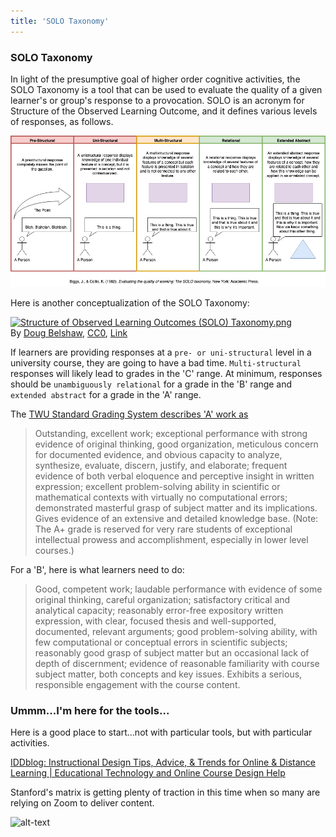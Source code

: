 ```yaml
---
title: 'SOLO Taxonomy'
---
```

### SOLO Taxonomy

In light of the presumptive goal of higher order cognitive activities, the SOLO Taxonomy is a tool that can be used to evaluate the quality of a given learner's or group's response to a provocation. SOLO is an acronym for Structure of the Observed Learning Outcome, and it defines various levels of responses, as follows.

![](SOLOTaxonomy.jpg)

Here is another conceptualization of the SOLO Taxonomy:

<p><a href="https://commons.wikimedia.org/wiki/File:Structure_of_Observed_Learning_Outcomes_(SOLO)\_Taxonomy.png#/media/File:Structure_of_Observed_Learning_Outcomes_(SOLO)\_Taxonomy.png"><img src="https://upload.wikimedia.org/wikipedia/commons/thumb/a/af/Structure_of_Observed_Learning_Outcomes_%28SOLO%29_Taxonomy.png/1200px-Structure_of_Observed_Learning_Outcomes_%28SOLO%29_Taxonomy.png" alt="Structure of Observed Learning Outcomes (SOLO) Taxonomy.png"></a><br>By <a href="//commons.wikimedia.org/w/index.php?title=User:Dajbelshaw&amp;action=edit&amp;redlink=1" class="new" title="User:Dajbelshaw (page does not exist)">Doug Belshaw</a>, <a href="http://creativecommons.org/publicdomain/zero/1.0/deed.en" title="Creative Commons Zero, Public Domain Dedication">CC0</a>, <a href="https://commons.wikimedia.org/w/index.php?curid=60807631">Link</a></p>

If learners are providing responses at a `pre- or uni-structural` level in a university course, they are going to have a bad time. `Multi-structural` responses will likely lead to grades in the 'C' range. At minimum, responses should be `unambiguously relational` for a grade in the 'B' range and `extended abstract` for a grade in the 'A' range.

The [TWU Standard Grading System describes 'A' work as](https://www.twu.ca/about/university-standard-grading-system)

>Outstanding, excellent work; exceptional performance with strong evidence of original thinking, good organization, meticulous concern for documented evidence, and obvious capacity to analyze, synthesize, evaluate, discern, justify, and elaborate; frequent evidence of both verbal eloquence and perceptive insight in written expression; excellent problem-solving ability in scientific or mathematical contexts with virtually no computational errors; demonstrated masterful grasp of subject matter and its implications. Gives evidence of an extensive and detailed knowledge base. (Note: The A+ grade is reserved for very rare students of exceptional intellectual prowess and accomplishment, especially in lower level courses.)

For a 'B', here is what learners need to do:

> Good, competent work; laudable performance with evidence of some original thinking, careful organization; satisfactory critical and analytical capacity; reasonably error-free expository written expression, with clear, focused thesis and well-supported, documented, relevant arguments; good problem-solving ability, with few computational or conceptual errors in scientific subjects; reasonably good grasp of subject matter but an occasional lack of depth of discernment; evidence of reasonable familiarity with course subject matter, both concepts and key issues. Exhibits a serious, responsible engagement with the course content.

### Ummm...I'm here for the tools...

Here is a good place to start...not with particular tools, but with particular activities.

<a class="embedly-card" data-card-controls="0" href="https://www.iddblog.org/videoconferencing-alternatives-how-low-bandwidth-teaching-will-save-us-all/">IDDblog: Instructional Design Tips, Advice, & Trends for Online & Distance Learning | Educational Technology and Online Course Design Help</a>

<script async src="//cdn.embedly.com/widgets/platform.js" charset="UTF-8"></script>

Stanford's matrix is getting plenty of traction in this time when so many are relying on Zoom to deliver content.

![alt-text](https://www.iddblog.org/wp-content/uploads/2020/03/bandwidth-immediacy-matrix-by-Daniel-Stanford.png "Bandwidth Immediacy Matrix by Daniel Stanford")